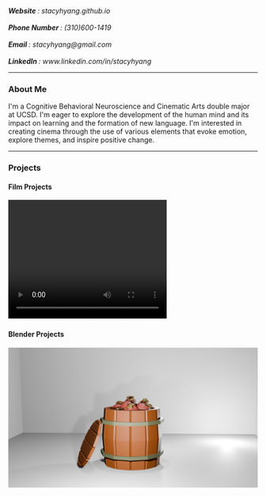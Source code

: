 <html>
  <body>
    <address> <b> Website </b>: stacyhyang.github.io </address>
    <br>
    <address> <b> Phone Number </b>: (310)600-1419 </address>
    <br>
    <address> <b> Email </b>: stacyhyang@gmail.com </address>
    <br> 
    <address> <b> LinkedIn </b>: www.linkedin.com/in/stacyhyang </address>
    <hr>
    <h3 class="centered-heading">About Me</h3>
    <p> I'm a Cognitive Behavioral Neuroscience and Cinematic Arts double major at UCSD. I'm eager to explore the development of the human mind and its impact on learning and the formation of new language. I'm interested in creating cinema through the use of various elements that evoke emotion, explore themes, and inspire positive change.</p>
    <hr>
    <h3 class="centered-heading">Projects</h3>
    <h4> Film Projects </h4>
    <video width="320" height="240" controls>
      <source src="Downloads/STACY_Exoriation.mp4" type="video/mp4">
    </video>
    <h4> Blender Projects </h4>
    <img src="Barrel.png">
  </body>
</html>
